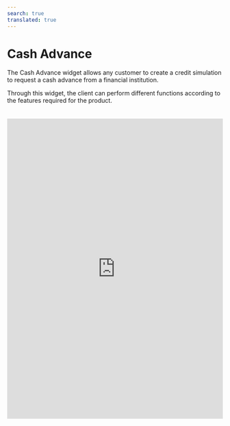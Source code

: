 ```yaml
---
search: true
translated: true
---
```


# Cash Advance

The Cash Advance widget allows any customer to create a credit simulation to request a cash advance from a financial institution.

Through this widget, the client can perform different functions according to the features required for the product.

<iframe src="https://widgets.modyo.com/personas/retail-cash-advance" width="100%" height="700px" frameBorder="0" style="overflow:auto;margin-top:20px;"/>

### Properties

The customer can select the features of their cash advance and its payment to perform the simulation.

|Functionality|Description|
|:------------|:----------|
|From| Select the card from which the cash amount will be drawn.|
|To| Displays the destination account of the cash requested.|
Amount|This section allows you to add the amount requested in cash.|
|Payments|The client can select the number of payments in which the requested amount will be paid.|


### Simulation

The client can select the number of payments in which the requested amount will be paid.

|Functionality|Description|
|:------------|:----------|
|Total advance cost|Shows the total amount that will be charged to the card.|
|Monthly payment|Shows the amount of each monthly payment according to the time requested.|
Monthly interest rate|Shows the monthly interest rate of the cash advance.|
|Annual Percentage Rate (APR)|Shows the annual interest rate of the cash advance.|